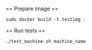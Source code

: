== Prepare image ==

    sudo docker build -t testimg .

== Run tests ==

    ./test_machine.sh machine_name
